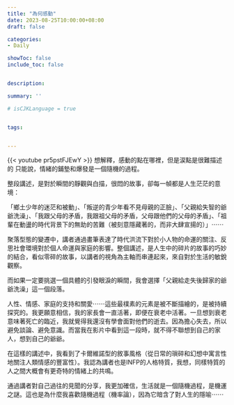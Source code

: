 ```yaml
---
title: "為何感動"
date: 2023-08-25T10:00:00+08:00
draft: false

categories:
- Daily

showToc: false
include_toc: false


description: 

summary: ''

# isCJKLanguage = true


tags:


---
```


{{< youtube pr5pstFJEwY >}}
想解釋，感動的點在哪裡，但是涙點是很難描述的
只能說，情緒的鋪墊和爆發是一個隨機的過程。

整段講述，是對於瞬間的靜觀與白描，很悶的故事，卻每一幀都是人生茫茫的意境：

「鄉土少年的迷茫和被動」、「叛逆的青少年看不見母親的正臉」、「父親給失智的爺爺洗澡」、「我跟父母的矛盾，我跟祖父母的矛盾，父母跟他們的父母的矛盾」、「祖輩在動盪的時代背景下的無助的苦難（被刻意隱藏著的，而非大肆宣揚的）」⋯⋯

聚落型態的變遷中，講者通過畫筆表達了時代洪流下對於小人物的命運的關注、反思社會環境對於個人命運與家庭的影響。整個講述，是人生中的碎片的故事的巧妙的結合，看似零碎的故事，以講者的視角為主軸而串連起來，來自對於生活的敏銳觀察。

而如果一定要挑選一個具體的引發眼淚的瞬間，我會選擇「父親給走失後歸家的爺爺洗澡」這一個段落。

人性、情感、家庭的支持和關愛⋯⋯這些最樸素的元素是被不斷描繪的，是被持續探究的。我更願意相信，我的家長會一直活著，即便在衰老中活著。一旦想到衰老意味著死亡的臨近，我就覺得我還沒有學會面對他們的逝去。因為擔心失去，所以避免談論、避免意識。而當我在影片中看到這一段時，就不得不聯想到自己的家人，想到自己的爺爺。

在這樣的講述中，我看到了卡爾維諾型的敘事風格（從日常的瑣碎和幻想中寓言性地關注人類情感的豐富性）。我認為講者也是INFP的人格特質，我想，同樣特質的人之間大概會有更奇特的情緒上的共鳴。

通過講者對自己過往的見聞的分享，我更加確信，生活就是一個隨機過程，是機運之謎。這也是為什麼我喜歡隨機過程（機率論），因為它暗含了對人生的隱喻⋯⋯

